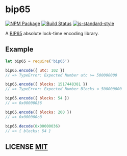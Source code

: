 # bip65
[![NPM Package](https://img.shields.io/npm/v/bip65.svg?style=flat-square)](https://www.npmjs.org/package/bip65)
[![Build Status](https://img.shields.io/travis/bitcoinjs/bip65.svg?branch=master&style=flat-square)](https://travis-ci.org/bitcoinjs/bip65)
[![js-standard-style](https://cdn.rawgit.com/feross/standard/master/badge.svg)](https://github.com/feross/standard)

A [BIP65](https://github.com/bitcoin/bips/blob/master/bip-0065.mediawiki) absolute lock-time encoding library.


## Example
``` javascript
let bip65 = require('bip65')

bip65.encode({ utc: 102 })
// => TypeError: Expected Number utc >= 500000000

bip65.encode({ blocks: 1517448381 })
// => TypeError: Expected Number Blocks < 500000000

bip65.encode({ blocks: 54 })
// => 0x00000036

bip65.encode({ blocks: 200 })
// => 0x000000c8

bip65.decode(0x00000036)
// => { blocks: 54 }
```


## LICENSE [MIT](LICENSE)

